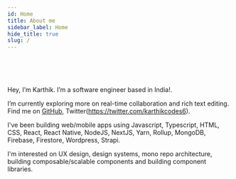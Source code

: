 ```yaml
---
id: Home
title: About me
sidebar_label: Home
hide_title: true
slug: /
---
```


<br />
<br />
<br />

Hey, I’m Karthik. I’m a software engineer based in India!.

I’m currently exploring more on real-time collaboration and rich text editing. Find me on [GitHub](https://github.com/karthikcodes6), Twitter(https://twitter.com/karthikcodes6).

I've been building web/mobile apps using Javascript, Typescript, HTML, CSS, React, React Native, NodeJS, NextJS, Yarn, Rollup, MongoDB, Firebase, Firestore, Wordpress, Strapi. 

I'm interested on UX design, design systems, mono repo architecture, building composable/scalable components and building component libraries. 
